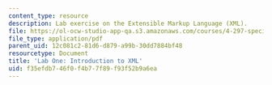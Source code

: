 ```yaml
---
content_type: resource
description: Lab exercise on the Extensible Markup Language (XML).
file: https://ol-ocw-studio-app-qa.s3.amazonaws.com/courses/4-297-special-problems-in-architecture-studies-fall-2000/f35efdb746f0f4b77f89f93f52b9a6ea_XML.pdf
file_type: application/pdf
parent_uid: 12c081c2-81d6-d879-a99b-30dd7884bf48
resourcetype: Document
title: 'Lab One: Introduction to XML'
uid: f35efdb7-46f0-f4b7-7f89-f93f52b9a6ea
---
```

